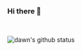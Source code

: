 ### Hi there 👋
<br>


![dawn's github status](https://github-readme-stats.vercel.app/api?username=dawn-Wi&show_icons=true&theme=default)
